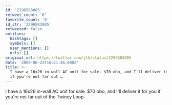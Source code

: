 ```yaml
---
id: '2296583085'
retweet_count: '0'
favorite_count: '0'
id_str: '2296583085'
retweeted: false
entities:
  hashtags: []
  symbols: []
  user_mentions: []
  urls: []
original_url: https://twitter.com/jth/status/2296583085
date: '2009-06-23T16:21:46.000Z'
title: >-
  I have a 16x26 in-wall AC unit for sale. $70 obo, and I'll deliver it for you
  if you're not far out …
---
```


I have a 16x26 in-wall AC unit for sale. $70 obo, and I'll deliver it for you if you're not far out of the Twincy Loop.